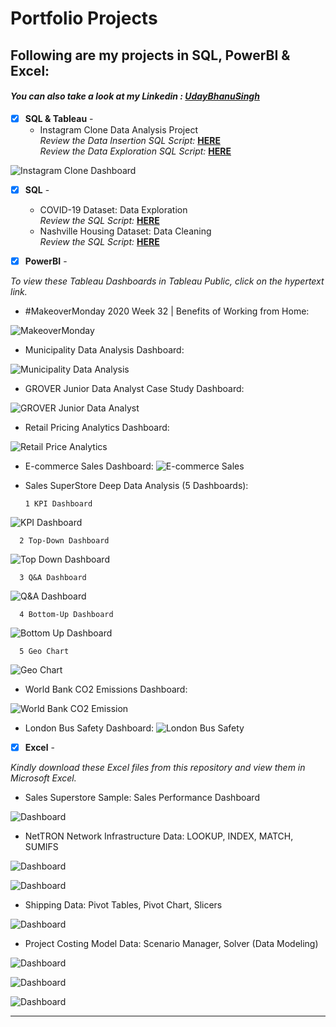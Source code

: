 # Portfolio Projects
## Following are my projects in SQL, PowerBI & Excel: <br />
#### *You can also take a look at my Linkedin : [UdayBhanuSingh](https://www.linkedin.com/in/uday-bhanu-singh/)* <br />



- [x] **SQL & Tableau** - 
  - Instagram Clone Data Analysis Project<br />
*Review the Data Insertion SQL Script:* **[HERE](https://github.com/DayWithU/Data-Analyst-in-Python-/blob/main/Instagram%20Clone%20SQL%20-%20Database%20%26%20Inserting%20Data.sql)**<br />
*Review the Data Exploration SQL Script:* **[HERE](https://github.com/DayWithU/Data-Analyst-in-Python-/blob/main/Instagram%20Clone%20SQL%20-%20Exploratory%20Data%20Analysis.sql)**<br />

![Instagram Clone Dashboard](visuals/InstagramCloneDashboard.png)

- [x] **SQL** - 
  - COVID-19 Dataset: Data Exploration  <br />
*Review the SQL Script:* **[HERE](https://github.com/DayWithU/Data-Analyst-in-Python-/blob/main/SQL%20-%20Data%20Exploration.sql)**<br />
  - Nashville Housing Dataset: Data Cleaning <br />
*Review the SQL Script:* **[HERE](https://github.com/DayWithU/Data-Analyst-in-Python-/blob/main/SQL%20-%20Data%20Cleaning.sql)**<br />

- [x] **PowerBI** - 

*To view these Tableau Dashboards in Tableau Public, click on the hypertext link.*

- #MakeoverMonday 2020 Week 32 | Benefits of Working from Home:

![MakeoverMonday](visuals/WorkFromHome.png)  

- Municipality Data Analysis Dashboard:

![Municipality Data Analysis](visuals/MunicipalityDataAnalysisDashboard.png)  

- GROVER Junior Data Analyst Case Study Dashboard: 

![GROVER Junior Data Analyst](visuals/GroverDataAnalystDashboard.png)  


- Retail Pricing Analytics Dashboard:

![Retail Price Analytics](visuals/RetailPricingAnalytics.png)


- E-commerce Sales Dashboard: 
![E-commerce Sales](visuals/E-commerceRetail.png)


- Sales SuperStore Deep Data Analysis (5 Dashboards):
      
      1 KPI Dashboard

![KPI Dashboard](visuals/KPIDashboard.png)

      2 Top-Down Dashboard
      
![Top Down Dashboard](visuals/TopDownDashboard.png)

      3 Q&A Dashboard
      
![Q&A Dashboard](visuals/Q&ADashboard.png)

      4 Bottom-Up Dashboard
      
![Bottom Up Dashboard](visuals/BottomUpDashboard.png)

      5 Geo Chart
      
![Geo Chart](visuals/GeoChart.png)



- World Bank CO2 Emissions Dashboard:

![World Bank CO2 Emission](visuals/WorldBankCO2Emission.png)


- London Bus Safety Dashboard: 
![London Bus Safety](visuals/LondonBusSafety.png)



- [x] **Excel** - 

*Kindly download these Excel files from this repository and view them in Microsoft Excel.*

- Sales Superstore Sample: Sales Performance Dashboard <br />

![Dashboard](visuals/excel/Dashboards.png)


- NetTRON Network Infrastructure Data: LOOKUP, INDEX, MATCH, SUMIFS <br />

![Dashboard](visuals/excel/INDEX.png)

![Dashboard](visuals/excel/LOOKUP.png)


- Shipping Data: Pivot Tables, Pivot Chart, Slicers <br />

![Dashboard](visuals/excel/PivotReports.png)


- Project Costing Model Data: Scenario Manager, Solver (Data Modeling)

![Dashboard](visuals/excel/DataModeling.png)

![Dashboard](visuals/excel/Solver.png)

![Dashboard](visuals/excel/ScenarioManager.png)

--------------------------------------------------------------------------------------------------------------------------------------------------------------------------------
